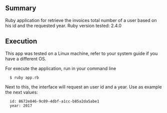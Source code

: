 ## Summary
Ruby application for retrieve the invoices total number of a user based on his id and the requested year.
Ruby version tested: 2.4.0

## Execution
This app was tested on a Linux machine, refer to your system guide if you have a different OS.

For execute the application, run in your command line
```
  $ ruby app.rb
```
Next to this, the interface will request an user id and a year. Use as example the next values:

```
  id: 8672e846-9c89-4dbf-a1cc-b85a2da5abe1
  year: 2017
```
